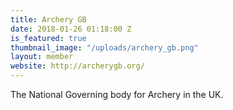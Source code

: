 ```yaml
---
title: Archery GB
date: 2018-01-26 01:18:00 Z
is_featured: true
thumbnail_image: "/uploads/archery_gb.png"
layout: member
website: http://archerygb.org/
---
```


The National Governing body for Archery in the UK.